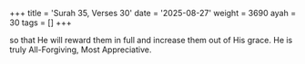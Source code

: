 +++
title = 'Surah 35, Verses 30'
date = '2025-08-27'
weight = 3690
ayah = 30
tags = []
+++

so that He will reward them in full and increase them out of His grace. He is truly All-Forgiving, Most Appreciative.